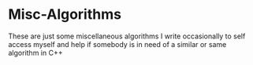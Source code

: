 # Misc-Algorithms
These are just some miscellaneous algorithms I write occasionally to self access myself and help if somebody is in need of a similar or same algorithm in C++
